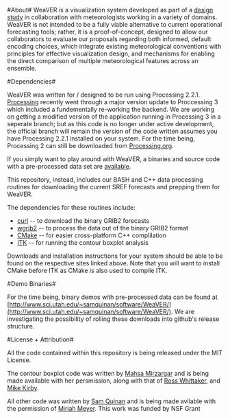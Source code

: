 #About#
WeaVER is a visualization system developed as part of a [design study]() in collaboration with meteorologists working in a variety of domains. WeaVER is not intended to be a fully viable alternative to current operational forecasting tools; rather, it is a proof-of-concept, designed to allow our collaborators to evaluate our proposals regarding both informed, default encoding choices, which integrate existing meteorological conventions with principles for effective visualization design, and mechanisms for enabling the direct comparison of multiple meteorological features across an ensemble.

#Dependencies#

WeaVER was written for / designed to be run using Processing 2.2.1. [Processing](https://processing.org) recently went through a major version update to Proccessing 3 which included a fundementally re-working the backend. We are working on getting a modified version of the application running in Processing 3 in a seperate branch; but as this code is no longer under active development, the official branch will remain the version of the code written assumes you have Processing 2.2.1 installed on your system. For the time being, Processing 2 can still be downloaded from [Processing.org](https://processing.org).

If you simply want to play around with WeaVER, a binaries and source code with a pre-processed data set are [available](#binaries).

This repository, instead, includes our BASH and C++ data processing routines for downloading the current SREF forecasts and prepping them for WeaVER. 

The dependencies for these routines include:

- [curl](http://curl.haxx.se) -- to download the binary GRIB2 forecasts
- [wgrib2](http://www.cpc.ncep.noaa.gov/products/wesley/wgrib2/) -- to process the data out of the binary GRIB2 format
- [CMake](https://cmake.org) -- for easier cross-platform C++ complilation
- [ITK](http://www.itk.org) -- for running the contour boxplot analysis

Downloads and installation instructions for your system should be able to be found on the respective sites linked above. Note that you will want to install CMake before ITK as CMake is also used to compile ITK.

#<a id="binaries"></a>Demo Binaries#

For the time being, binary demos with pre-processed data can be found at [http://www.sci.utah.edu/~samquinan/software/WeaVER/](http://www.sci.utah.edu/~samquinan/software/WeaVER/). We are investigating the possibility of rolling these downloads into github's release structure.

#License + Attribution#

All the code contained within this repository is being released under the MIT License. 

The contour boxplot code was written by [Mahsa Mirzargar]() and is being made available with her persmission, along with that of [Ross Whittaker](), and [Mike Kirby](). 

All other code was written by [Sam Quinan]() and is being made avilable with the permission of [Miriah Meyer](). This work was funded by NSF Grant **<INSERT GRANT DETAILS>**